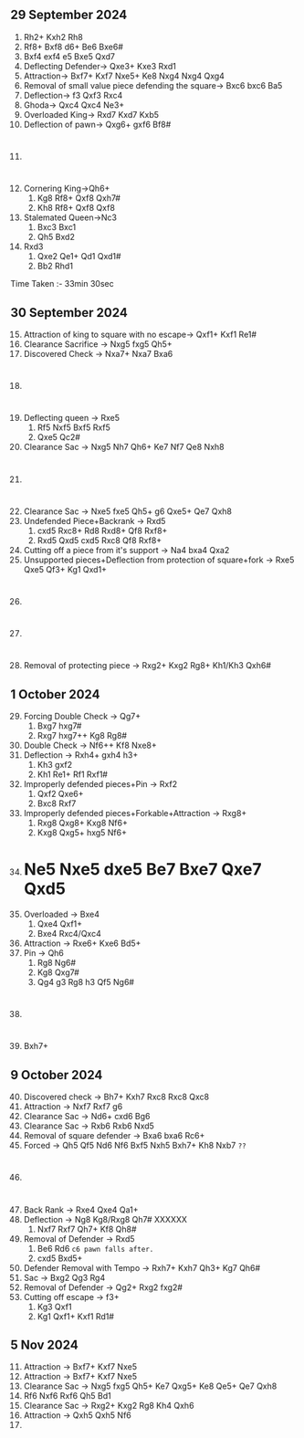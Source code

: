 
## 29 September 2024

1. Rh2+ Kxh2 Rh8
2. Rf8+ Bxf8 d6+ Be6 Bxe6#
3. Bxf4 exf4 e5 Bxe5 Qxd7
4. Deflecting Defender-> Qxe3+ Kxe3 Rxd1
5. Attraction-> Bxf7+ Kxf7 Nxe5+ Ke8 Nxg4 Nxg4 Qxg4
6. Removal of small value piece defending the square-> Bxc6 bxc6 Ba5
7. Deflection-> f3 Qxf3 Rxc4
8. Ghoda-> Qxc4 Qxc4 Ne3+
9. Overloaded King-> Rxd7 Kxd7 Kxb5
10. Deflection of pawn-> Qxg6+ gxf6 Bf8#
11. # 
12. Cornering King->Qh6+ 
	1. Kg8 Rf8+ Qxf8 Qxh7#
	2. Kh8 Rf8+ Qxf8 Qxf8
13. Stalemated Queen->Nc3
	1. Bxc3 Bxc1
	2. Qh5 Bxd2
14. Rxd3
	1. Qxe2 Qe1+ Qd1 Qxd1#
	2. Bb2 Rhd1

Time Taken :- 33min 30sec


## 30 September 2024

15. Attraction of king to square with no escape-> Qxf1+ Kxf1 Re1#
16. Clearance Sacrifice -> Nxg5 fxg5 Qh5+
17. Discovered Check -> Nxa7+ Nxa7 Bxa6
18. #
19. Deflecting queen -> Rxe5 
	1. Rf5 Nxf5 Bxf5 Rxf5
	2. Qxe5 Qc2#
20. Clearance Sac -> Nxg5 Nh7 Qh6+ Ke7 Nf7 Qe8 Nxh8
21. #
22. Clearance Sac -> Nxe5 fxe5 Qh5+ g6 Qxe5+ Qe7 Qxh8
23. Undefended Piece+Backrank -> Rxd5 
	1. cxd5 Rxc8+ Rd8 Rxd8+ Qf8 Rxf8+
	2. Rxd5 Qxd5 cxd5 Rxc8 Qf8 Rxf8+
24. Cutting off a piece from it's support -> Na4 bxa4 Qxa2
25. Unsupported pieces+Deflection from protection of square+fork -> Rxe5 Qxe5 Qf3+ Kg1 Qxd1+
26. #
27. #
28. Removal of protecting piece -> Rxg2+ Kxg2 Rg8+ Kh1/Kh3 Qxh6#


## 1 October 2024

29. Forcing Double Check -> Qg7+ 
	1. Bxg7 hxg7#
	2. Rxg7 hxg7++ Kg8 Rg8#
30. Double Check -> Nf6++ Kf8 Nxe8+
31. Deflection -> Rxh4+ gxh4 h3+
	1. Kh3 gxf2
	2. Kh1 Re1+ Rf1 Rxf1#
32. Improperly defended pieces+Pin -> Rxf2 
	1. Qxf2 Qxe6+
	2. Bxc8 Rxf7
33. Improperly defended pieces+Forkable+Attraction -> Rxg8+
	1. Rxg8 Qxg8+ Kxg8 Nf6+
	2. Kxg8 Qxg5+ hxg5 Nf6+
34. # Ne5 Nxe5 dxe5 Be7 Bxe7 Qxe7 Qxd5
35. Overloaded -> Bxe4 
	1. Qxe4 Qxf1+
	2. Bxe4 Rxc4/Qxc4
36. Attraction -> Rxe6+ Kxe6 Bd5+
37. Pin -> Qh6
	1. Rg8 Ng6#
	2. Kg8 Qxg7#
	3. Qg4 g3 Rg8 h3 Qf5 Ng6#
38. #
39. Bxh7+


## 9 October 2024

40. Discovered check -> Bh7+ Kxh7 Rxc8 Rxc8 Qxc8
41. Attraction -> Nxf7 Rxf7 g6
42. Clearance Sac -> Nd6+ cxd6 Bg6
43. Clearance Sac -> Rxb6 Rxb6 Nxd5
44. Removal of square defender -> Bxa6 bxa6 Rc6+
45. Forced -> Qh5 Qf5 Nd6 Nf6 Bxf5 Nxh5 Bxh7+ Kh8 Nxb7 `??`
46. #
47. Back Rank -> Rxe4 Qxe4 Qa1+
48. Deflection -> Ng8 Kg8/Rxg8 Qh7# XXXXXX
	1. Nxf7 Rxf7 Qh7+ Kf8 Qh8#
49. Removal of Defender -> Rxd5 
	1. Be6 Rd6 `c6 pawn falls after.`
	2. cxd5 Bxd5+
50. Defender Removal with Tempo -> Rxh7+ Kxh7 Qh3+ Kg7 Qh6#
51. Sac -> Bxg2 Qg3 Rg4
52. Removal of Defender -> Qg2+ Rxg2 fxg2#
53. Cutting off escape -> f3+ 
	1. Kg3 Qxf1
	2. Kg1 Qxf1+ Kxf1 Rd1#

## 5 Nov 2024

11. Attraction -> Bxf7+ Kxf7 Nxe5
18. Attraction -> Bxf7+ Kxf7 Nxe5
21. Clearance Sac -> Nxg5 fxg5 Qh5+ Ke7 Qxg5+ Ke8 Qe5+ Qe7 Qxh8 
26. Rf6 Nxf6 Rxf6 Qh5 Bd1
28. Clearance Sac -> Rxg2+ Kxg2 Rg8 Kh4 Qxh6
27. Attraction -> Qxh5 Qxh5 Nf6
28. 